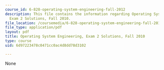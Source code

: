 ```yaml
---
course_id: 6-828-operating-system-engineering-fall-2012
description: This file contains the information regarding Operating System Engineering,
  Exam 2 Solutions, Fall 2010.
file_location: /coursemedia/6-828-operating-system-engineering-fall-2012/6d97223478c0471cc0ac4d8dd78d3102_MIT6_828F12_q10_2_sol.pdf
file_type: application/pdf
layout: pdf
title: Operating System Engineering, Exam 2 Solutions, Fall 2010
type: course
uid: 6d97223478c0471cc0ac4d8dd78d3102

---
```

None